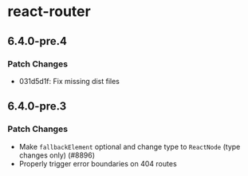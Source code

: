 # react-router

## 6.4.0-pre.4

### Patch Changes

- 031d5d1f: Fix missing dist files

## 6.4.0-pre.3

### Patch Changes

- Make `fallbackElement` optional and change type to `ReactNode` (type changes only) (#8896)
- Properly trigger error boundaries on 404 routes
